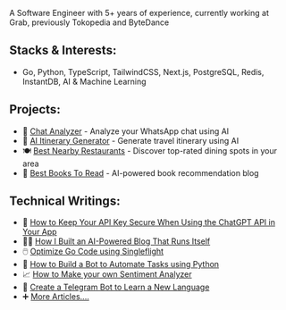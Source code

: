 A Software Engineer with 5+ years of experience, currently working at Grab, previously Tokopedia and ByteDance

## Stacks & Interests:
- Go, Python, TypeScript, TailwindCSS, Next.js, PostgreSQL, Redis, InstantDB, AI & Machine Learning

## Projects:
- 💬 <a href="https://chatanalyzer.app/" target="_blank">Chat Analyzer</a> - Analyze your WhatsApp chat using AI
- 📃 <a href="https://itinerai.fly.dev/" target="_blank">AI Itinerary Generator</a> - Generate travel itinerary using AI
- 🍽️ <a href="https://best-nearby-restaurants.herokuapp.com" target="_blank">Best Nearby Restaurants</a> - Discover top-rated dining spots in your area
- 📔 <a href="https://bestbookstoread.info" target="_blank">Best Books To Read</a> - AI-powered book recommendation blog

## Technical Writings:
- 🔑 <a href="https://medium.com/@dzakyputra/how-to-keep-your-api-key-secure-when-using-the-chatgpt-api-in-your-app-13de2a19b73d" target="_blank">How to Keep Your API Key Secure When Using the ChatGPT API in Your App</a>
- ✍🏼 <a href="https://levelup.gitconnected.com/how-i-built-an-ai-powered-blog-that-runs-itself-339421fbd5d1" target="_blank">How I Built an AI-Powered Blog That Runs Itself</a>
- 🖱️ <a href="https://medium.com/gitconnected/optimize-your-go-code-using-singleflight-3f11a808324" target="_blank">Optimize Go Code using Singleflight</a>
- 🤖 <a href="https://medium.com/free-code-camp/how-to-build-a-bot-to-automate-your-mindless-tasks-using-python-and-google-bigquery-a34faf7fb74" target="_blank">How to Build a Bot to Automate Tasks using Python</a>
- 📈 <a href="https://medium.com/free-code-camp/how-to-make-your-own-sentiment-analyzer-using-python-and-googles-natural-language-api-9e91e1c493e" target="_blank">How to Make your own Sentiment Analyzer</a>
- 📝 <a href="https://medium.com/towards-data-science/create-a-telegram-bot-to-help-you-learn-a-new-language-aef10607b5f9" target="_blank">Create a Telegram Bot to Learn a New Language</a>
- ➕ <a href="https://medium.com/@dzakyputra" target="_blank">More Articles....</a> 